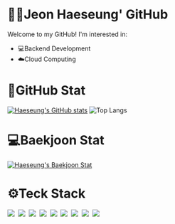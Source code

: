 # 👩‍💻Jeon Haeseung' GitHub
 
Welcome to my GitHub! I'm interested in:

- 💻Backend Development
- ☁️Cloud Computing

# 🌟GitHub Stat

[![Haeseung's GitHub stats](https://github-readme-stats.vercel.app/api?username=JeonHaeseung&show_icons=true&theme=chartreuse-dark)](https://github.com/anuraghazra/github-readme-stats) ![Top Langs](https://github-readme-stats.vercel.app/api/top-langs/?username=JeonHaeseung&theme=chartreuse-dark)

# 💻Baekjoon Stat

[![Haeseung's Baekjoon Stat](http://mazassumnida.wtf/api/v2/generate_badge?boj=cathyjeon)](https://solved.ac/cathyjeon/) 

# ⚙️Teck Stack

<p>
 <img src="https://img.shields.io/badge/-java-orange"/></a>&nbsp 
 <img src="https://img.shields.io/badge/-C%2FC%2B%2B-lightgrey"/></a>&nbsp 
 <img src="https://img.shields.io/badge/-python-blue"/></a>&nbsp 
 <img src="https://img.shields.io/badge/-SQL-green"/></a>&nbsp 
 <img src="https://img.shields.io/badge/-HTML%2FCSS-yellowgreen"/></a>&nbsp 
 <img src="https://img.shields.io/badge/-flask-blue"/></a>&nbsp 
 <img src="https://img.shields.io/badge/-javascript%2FjQuery-red"/></a>&nbsp 
 <img src="https://img.shields.io/badge/-Node.js-brightgreen"/></a>&nbsp 
 <img src="https://img.shields.io/badge/-php-blueviolet"/></a>&nbsp 
</p>

